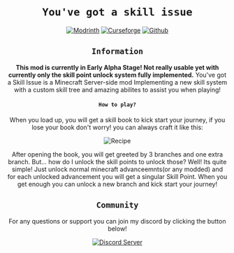 <div align="center">
  
# `You've got a skill issue`

[![Modrinth](https://cdn.jsdelivr.net/npm/@intergrav/devins-badges@2/assets/cozy/available/modrinth_64h.png)](https://modrinth.com/mod/ygasi/versions)
[![Curseforge](https://cdn.jsdelivr.net/npm/@intergrav/devins-badges@2/assets/cozy/available/curseforge_64h.png)](https://www.curseforge.com/minecraft/mc-mods/ygasi)
[![Github](https://cdn.jsdelivr.net/npm/@intergrav/devins-badges@2/assets/cozy/available/github_64h.png)](https://github.com/MayaqqDev/youve-got-a-skill-issue/)
## `Information`

**This mod is currently in Early Alpha Stage! Not really usable yet with currently only the skill point unlock system fully implemented.**
You've got a Skill Issue is a Minecraft Server-side mod Implementing a new skill system with a custom skill tree and amazing abilites to assist you when playing!

#### `How to play?`

When you load up, you will get a skill book to kick start your journey, if you lose your book don't worry! you can always craft it like this:

![Recipe](https://raw.githubusercontent.com/MayaqqDev/ygasi/1.19/recipe.png)

After opening the book, you will get greeted by 3 branches and one extra branch. But... how do I unlock the skill points to unlock those? Well! Its quite simple! Just unlock normal minecraft advanceemnts(or any modded) and for each unlocked advancement you will get a singular Skill Point. When you get enough you can unlock a new branch and kick start your journey!

## `Community`

For any questions or support you can join my discord by clicking the button below!

[![Discord Server](https://cdn.jsdelivr.net/npm/@intergrav/devins-badges@2/assets/cozy/social/discord-singular_64h.png)](https://discord.gg/w7PpGax9Bq)
</div>
